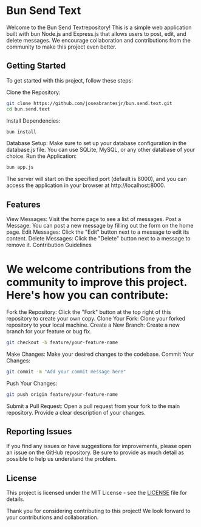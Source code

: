 # Bun Send Text

Welcome to the Bun Send Textrepository! This is a simple web application built with bun Node.js and Express.js that allows users to post, edit, and delete messages. We encourage collaboration and contributions from the community to make this project even better.

## Getting Started

To get started with this project, follow these steps:

Clone the Repository:
```bash
git clone https://github.com/joseabrantesjr/bun.send.text.git
cd bun.send.text
```

Install Dependencies:
```bash
bun install
```

Database Setup:
Make sure to set up your database configuration in the database.js file. You can use SQLite, MySQL, or any other database of your choice.
Run the Application:
```bash
bun app.js
```

The server will start on the specified port (default is 8000), and you can access the application in your browser at http://localhost:8000.

## Features

View Messages: Visit the home page to see a list of messages.
Post a Message: You can post a new message by filling out the form on the home page.
Edit Messages: Click the "Edit" button next to a message to edit its content.
Delete Messages: Click the "Delete" button next to a message to remove it.
Contribution Guidelines

# We welcome contributions from the community to improve this project. Here's how you can contribute:

Fork the Repository: Click the "Fork" button at the top right of this repository to create your own copy.
Clone Your Fork: Clone your forked repository to your local machine.
Create a New Branch: Create a new branch for your feature or bug fix.

```bash
git checkout -b feature/your-feature-name
```

Make Changes: Make your desired changes to the codebase.
Commit Your Changes:
```bash
git commit -m "Add your commit message here"
```

Push Your Changes:
```bash
git push origin feature/your-feature-name
```

Submit a Pull Request: Open a pull request from your fork to the main repository. Provide a clear description of your changes.

## Reporting Issues

If you find any issues or have suggestions for improvements, please open an issue on the GitHub repository. Be sure to provide as much detail as possible to help us understand the problem.


## License

This project is licensed under the MIT License - see the [LICENSE](LICENSE) file for details.

Thank you for considering contributing to this project! We look forward to your contributions and collaboration.